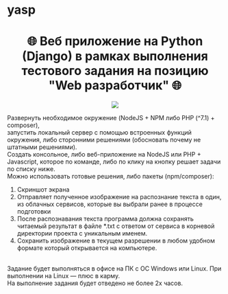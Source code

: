 # yasp


<h1 align="center">🌐 Веб приложение на Python (Django) в рамках выполнения тестового задания на позицию "Web разработчик" 🌐</h1>
<p align="center">

<img src="https://img.shields.io/badge/madeBy-KD3821-red" >

Развернуть необходимое окружение (NоdeJS + NPM либо PHP (^7.1) + composer),<br>
запустить локальный сервер с помощью встроенных функций окружения, либо сторонними решениями (обосновать почему не штатными решениями).<br>
Создать консольное, либо веб-приложение на NodeJS или PHP + Javascript, которое по команде, либо по клику на кнопку решает задачи по списку ниже.<br>
Можно использовать готовые решения, либо пакеты (npm/composer):
<br>
1. Скриншот экрана<br>
2. Отправляет полученное изображение на распознание текста в один, из облачных сервисов, которые вы выбрали ранее в процессе подготовки<br>
3. После распознавания текста программа должна сохранять читаемый результат в файле *.txt с ответом от сервиса в корневой директории проекта с уникальным именем.
4. Cохранить изображение в текущем разрешении в любом удобном формате который открывается на компьютере.<br>
<br>
Задание будет выполняться в офисе на ПК с ОС Windows или Linux. При выполнении на Linux — плюс в карму.<br>
На выполнение задания будет отведено не более 2х часов.
